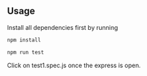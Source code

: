 ## Usage

Install all dependencies first by running
```bash
npm install
```

```bash
npm run test
```
Click on test1.spec.js once the express is open.
